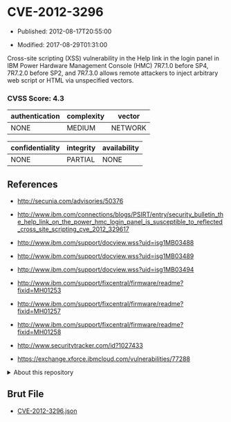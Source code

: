 # CVE-2012-3296

- Published: 2012-08-17T20:55:00

- Modified: 2017-08-29T01:31:00

Cross-site scripting (XSS) vulnerability in the Help link in the login panel in IBM Power Hardware Management Console (HMC) 7R7.1.0 before SP4, 7R7.2.0 before SP2, and 7R7.3.0 allows remote attackers to inject arbitrary web script or HTML via unspecified vectors.

### CVSS Score: **4.3**

| authentication | complexity | vector |
| --- | --- | --- |
| NONE | MEDIUM | NETWORK |

| confidentiality | integrity | availability |
| --- | --- | --- |
| NONE | PARTIAL | NONE |

## References

* http://secunia.com/advisories/50376

* http://www.ibm.com/connections/blogs/PSIRT/entry/security_bulletin_the_help_link_on_the_power_hmc_login_panel_is_susceptible_to_reflected_cross_site_scripting_cve_2012_329617

* http://www.ibm.com/support/docview.wss?uid=isg1MB03488

* http://www.ibm.com/support/docview.wss?uid=isg1MB03489

* http://www.ibm.com/support/docview.wss?uid=isg1MB03494

* http://www.ibm.com/support/fixcentral/firmware/readme?fixid=MH01253

* http://www.ibm.com/support/fixcentral/firmware/readme?fixid=MH01257

* http://www.ibm.com/support/fixcentral/firmware/readme?fixid=MH01258

* http://www.securitytracker.com/id?1027433

* https://exchange.xforce.ibmcloud.com/vulnerabilities/77288

<details>
<summary>About this repository</summary> 

  This repository is part of the project [Live Hack CVE](https://github.com/Live-Hack-CVE). Main website can be found [www.live-hack.org](https://www.live-hack.org) 
  
  Made by [Sn0wAlice](https://github.com/Sn0wAlice) for the people that care about security and need to have a feed of the latest CVEs. Hope you enjoy it, don't forget to star the repo and follow me on [Twitter](https://twitter.com/Sn0wAlice) and [Github](https://github.com/Sn0wAlice). And that is my [personnal website](https://www.alice-snow.me/)

  - [Home Page](https://github.com/Live-Hack-CVE)
  - [Framework](https://github.com/Live-Hack-CVE/cve-framework)
  - [CVE database](https://github.com/Live-Hack-CVE/full_database)
  - [Changelog](https://github.com/Live-Hack-CVE/Changelog)
</details>

## Brut File

* [CVE-2012-3296.json](https://raw.githubusercontent.com/Live-Hack-CVE/full_database/main/cves/2012/CVE-2012-3296.json)

